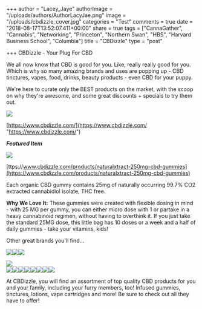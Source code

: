 +++
author = "Lacey_Jaye"
authorImage = "/uploads/authors/AuthorLacyJae.png"
image = "/uploads/cbdizzle_cover.jpg"
categories = "Test"
comments = true
date = "2018-08-17T13:52:07.411+00:00"
share = true
tags = ["CannaGather", "Cannabis", "Networking", "Princeton", "Northern Swan", "HBS", "Harvard Business School", "Columbia"]
title = "CBDizzle"
type = "post"

+++
CBDizzle - Your Plug For CBD

We all now know that CBD is good for you. Like, really really good for you. Which is why so many amazing brands and uses are popping up - CBD tinctures, vapes, food, drinks, beauty products - even CBD for your puppy.

We're here to curate only the BEST products on the market, with the scoop on why they're awesome, and some great discounts + specials to try them out.  
  
  
![](/uploads/cbdizzlePug.jpg)

[https://www.cbdizzle.com/](https://www.cbdizzle.com/ "https://www.cbdizzle.com/")

**_Featured Item_**

![](/uploads/NatXtract_Gummies_.jpg)

[ttps://www.cbdizzle.com/products/naturalxtract-250mg-cbd-gummies](https://www.cbdizzle.com/products/naturalxtract-250mg-cbd-gummies)

Each organic CBD gummy contains 25mg of naturally occurring 99.7% CO2 extracted cannabidiol isolate, THC free.

**Why We Love It:** These gummies were created with flexible dosing in mind - with 25 MG per gummy, you can either micro dose with 1 or partake in a heavy cannabinoid regimen, without having to overthink it. If you just take the standard 25MG dose, this little bag has 10 doses or a week and a half of daily gummies - take your vitamins, kids!

Other great brands you'll find...

![](/uploads/7_Point_Logo_A_160x160@2x.png)![](/uploads/flower_power_logo_160x160@2x.png)![](/uploads/Brand-Guide_Natural-Xtract_160x160@2x.png)

![](/uploads/CannaBLISWKymB_Logo_160x160@2x.jpg)  
![](/uploads/health-smart-cbd-logo-v2_160x160@2x.png)![](/uploads/High_Falls_Logo_Wide_TM_small_160x160@2x.png)![](/uploads/HWY_2_160x160@2x.gif)![](/uploads/poppednyc.png)![](/uploads/Soul_Addict_160x160@2x.png)![](/uploads/CannaCream_Logo_copy_160x160@2x.png)![](/uploads/Terp_Nation_Logo_160x160@2x.png)![](/uploads/tribetokeslogomini.png)

At CBDizzle, you will find an assortment of top quality CBD products for you and your family, including your furry members, too! Infused gummies, tinctures, lotions, vape cartridges and more! Be sure to check out all they have to offer!